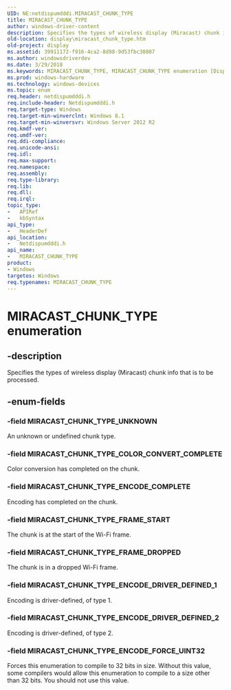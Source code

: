 ```yaml
---
UID: NE:netdispumdddi.MIRACAST_CHUNK_TYPE
title: MIRACAST_CHUNK_TYPE
author: windows-driver-content
description: Specifies the types of wireless display (Miracast) chunk info that is to be processed.
old-location: display\miracast_chunk_type.htm
old-project: display
ms.assetid: 39911172-f916-4ca2-8d98-9d53fbc30807
ms.author: windowsdriverdev
ms.date: 3/29/2018
ms.keywords: MIRACAST_CHUNK_TYPE, MIRACAST_CHUNK_TYPE enumeration [Display Devices], MIRACAST_CHUNK_TYPE_COLOR_CONVERT_COMPLETE, MIRACAST_CHUNK_TYPE_ENCODE_COMPLETE, MIRACAST_CHUNK_TYPE_ENCODE_DRIVER_DEFINED_1, MIRACAST_CHUNK_TYPE_ENCODE_DRIVER_DEFINED_2, MIRACAST_CHUNK_TYPE_ENCODE_FORCE_UINT32, MIRACAST_CHUNK_TYPE_FRAME_DROPPED, MIRACAST_CHUNK_TYPE_FRAME_START, MIRACAST_CHUNK_TYPE_UNKNOWN, display.miracast_chunk_type, netdispumdddi/MIRACAST_CHUNK_TYPE, netdispumdddi/MIRACAST_CHUNK_TYPE_COLOR_CONVERT_COMPLETE, netdispumdddi/MIRACAST_CHUNK_TYPE_ENCODE_COMPLETE, netdispumdddi/MIRACAST_CHUNK_TYPE_ENCODE_DRIVER_DEFINED_1, netdispumdddi/MIRACAST_CHUNK_TYPE_ENCODE_DRIVER_DEFINED_2, netdispumdddi/MIRACAST_CHUNK_TYPE_ENCODE_FORCE_UINT32, netdispumdddi/MIRACAST_CHUNK_TYPE_FRAME_DROPPED, netdispumdddi/MIRACAST_CHUNK_TYPE_FRAME_START, netdispumdddi/MIRACAST_CHUNK_TYPE_UNKNOWN
ms.prod: windows-hardware
ms.technology: windows-devices
ms.topic: enum
req.header: netdispumdddi.h
req.include-header: Netdispumdddi.h
req.target-type: Windows
req.target-min-winverclnt: Windows 8.1
req.target-min-winversvr: Windows Server 2012 R2
req.kmdf-ver: 
req.umdf-ver: 
req.ddi-compliance: 
req.unicode-ansi: 
req.idl: 
req.max-support: 
req.namespace: 
req.assembly: 
req.type-library: 
req.lib: 
req.dll: 
req.irql: 
topic_type:
-	APIRef
-	kbSyntax
api_type:
-	HeaderDef
api_location:
-	Netdispumdddi.h
api_name:
-	MIRACAST_CHUNK_TYPE
product:
- Windows
targetos: Windows
req.typenames: MIRACAST_CHUNK_TYPE
---
```


# MIRACAST_CHUNK_TYPE enumeration


## -description


Specifies the types of wireless display (Miracast) chunk info that is to be processed.


## -enum-fields




### -field MIRACAST_CHUNK_TYPE_UNKNOWN

An unknown or undefined chunk type.


### -field MIRACAST_CHUNK_TYPE_COLOR_CONVERT_COMPLETE

Color conversion has completed on the chunk.


### -field MIRACAST_CHUNK_TYPE_ENCODE_COMPLETE

Encoding has completed on the chunk.


### -field MIRACAST_CHUNK_TYPE_FRAME_START

The chunk is at the start of the Wi-Fi frame.


### -field MIRACAST_CHUNK_TYPE_FRAME_DROPPED

The chunk is in a dropped Wi-Fi frame.


### -field MIRACAST_CHUNK_TYPE_ENCODE_DRIVER_DEFINED_1

Encoding is driver-defined, of type 1.


### -field MIRACAST_CHUNK_TYPE_ENCODE_DRIVER_DEFINED_2

Encoding is driver-defined, of type 2.


### -field MIRACAST_CHUNK_TYPE_ENCODE_FORCE_UINT32

Forces this enumeration to compile to 32 bits in size. Without this value, some compilers would allow this enumeration to compile to a size other than 32 bits. You should not use this value.

